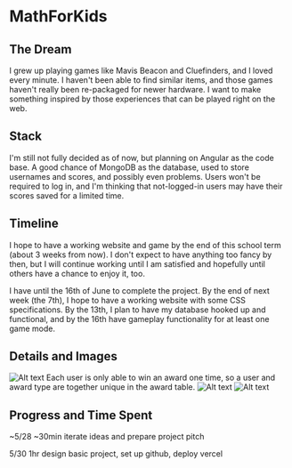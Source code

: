 # MathForKids

## The Dream

I grew up playing games like Mavis Beacon and Cluefinders, and I loved every minute. I haven't been able to find similar items, and those games haven't really been re-packaged for newer hardware. I want to make something inspired by those experiences that can be played right on the web.

## Stack

I'm still not fully decided as of now, but planning on Angular as the code base. A good chance of MongoDB as the database, used to store usernames and scores, and possibly even problems. Users won't be required to log in, and I'm thinking that not-logged-in users may have their scores saved for a limited time.

## Timeline

I hope to have a working website and game by the end of this school term (about 3 weeks from now). I don't expect to have anything too fancy by then, but I will continue working until I am satisfied and hopefully until others have a chance to enjoy it, too.

I have until the 16th of June to complete the project. By the end of next week (the 7th), I hope to have a working website with some CSS specifications. By the 13th, I plan to have my database hooked up and functional, and by the 16th have gameplay functionality for at least one game mode.

## Details and Images

![Alt text](./erd_image)
Each user is only able to win an award one time, so a user and award type are together unique in the award table.
![Alt text](./gameplay.png)
![Alt text](./pageDesigns.png)

## Progress and Time Spent

~5/28 ~30min iterate ideas and prepare project pitch

5/30 1hr design basic project, set up github, deploy vercel
